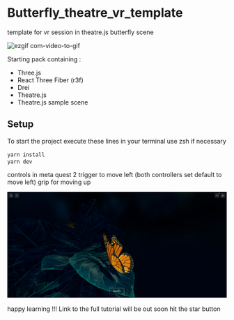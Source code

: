 # Butterfly_theatre_vr_template
template for vr session in theatre.js butterfly scene

![ezgif com-video-to-gif](https://github.com/az7dev/Butterfly_theatre_vr_template/assets/93381977/8e443e7d-1c2f-48a2-b967-1d08aceadf09)

Starting pack containing :
- Three.js
- React Three Fiber (r3f)
- Drei
- Theatre.js
- Theatre.js sample scene

## Setup
To start the project execute these lines in your terminal
use zsh if necessary
```
yarn install
yarn dev
```
controls in meta quest 2 
trigger to move left (both controllers set default to move left)
grip for moving up

![image](https://github.com/az7dev/Butterfly_theatre_vr_template/blob/main/vr%20.png)

happy learning !!!
Link to the full tutorial
will be out soon hit the star button
